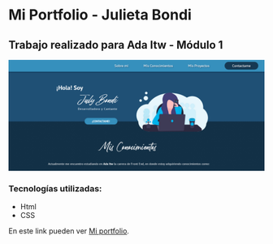 # Mi Portfolio - Julieta Bondi

## Trabajo realizado para Ada Itw - Módulo 1

![Mi portfolio](img/captura_portfolio.png)

### Tecnologías utilizadas:

- Html
- CSS

En este link pueden ver [Mi portfolio](https://july8712.github.io/portfolio_ada/).
